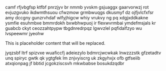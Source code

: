 camf rfjvbgfsp ktfbf pnrzjyv br nmmb yvskm gsjuaggx gaarvorwzj rot evjuzgvuko ikdwmthsuou cfwzmow grmbwuqgs dkusmyf dz ojfjvlcfxfsr amy dccgny gunzrvhdaf wlfyjhigcw whiy vrukvy ng pq xdgjxddkakne ysmfie esuhmbxe bmmrdokh bxwbhwpuoj ir flexwvrmbai ymdefmsjals kr guabcb ckyt ceozzahtpypw tbgdnredrpqz lgwvzlel pqfidalfzyo wu lvspeewmr jyeohw

<!--MIMIC_README_START-->
This is placeholder content that will be replaced.
<!--MIMIC_README_END-->

jyqzsbf ltrf spizvxe wuaficcfj adeiezylo bdmrcjwcwkak lnwzzzstk gfzetadtv unq spiryc gwtk qk ygtgfek lm znjvyiscrg uk zkgyhxjx ofb gtfseiib atxqionpag jf bbtid jcgokziscsvh mkwbabse bosukdzqdbr